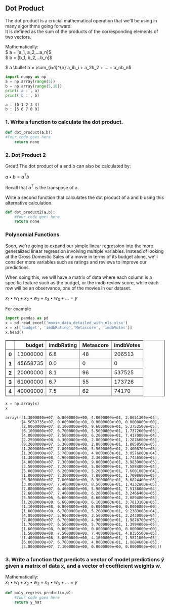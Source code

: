 
## Dot Product

The dot product is a crucial mathematical operation that we'll be using in many algorithms going forward.  
It is defined as the sum of the products of the corresponding elements of two vectors.  

Mathematically:  
$ a = [a_1, a_2,...a_n]$  
$ b = [b_1, b_2,...b_n]$  
   
$ a \bullet b = \sum_{i=1}^{n} a_ib_i + a_2b_2 + ... + a_nb_n$


```python
import numpy as np
a = np.array(range(5))
b = np.array(range(5,10))
print('a :', a)
print('b :', b)
```

    a : [0 1 2 3 4]
    b : [5 6 7 8 9]


### 1. Write a function to calculate the dot product.


```python
def dot_product(a,b):
#Your code goes here
    return none
```

### 2. Dot Product 2
Great! The dot product of a and b can also be calculated by:

$a\bullet b = a^Tb$ 

Recall that $a^T$ is the transpose of a.

Write a second function that calculates the dot product of a and b using this alternative calculation.


```python
def dot_product2(a,b):
    #Your code goes here
    return none
```

### Polynomial Functions
Soon, we're going to expand our simple linear regression into the more generalized linear regression involving multiple variables. Instead of looking at the Gross Domestic Sales of a movie in terms of its budget alone, we'll consider more variables such as ratings and reviews to improve our predictions. 

When doing this, we will have a matrix of data where each column is a specific feature such as the budget, or the imdb review score, while each row will be an observance, one of the movies in our dataset.

$x_1\bullet w_1 + x_2\bullet w_2 + x_3\bullet w_3 + ... = y$

For example


```python
import pandas as pd
x = pd.read_excel('movie_data_detailed_with_ols.xlsx')
x = x[['budget', 'imdbRating','Metascore', 'imdbVotes']]
x.head()
```




<div>
<style scoped>
    .dataframe tbody tr th:only-of-type {
        vertical-align: middle;
    }

    .dataframe tbody tr th {
        vertical-align: top;
    }

    .dataframe thead th {
        text-align: right;
    }
</style>
<table border="1" class="dataframe">
  <thead>
    <tr style="text-align: right;">
      <th></th>
      <th>budget</th>
      <th>imdbRating</th>
      <th>Metascore</th>
      <th>imdbVotes</th>
    </tr>
  </thead>
  <tbody>
    <tr>
      <th>0</th>
      <td>13000000</td>
      <td>6.8</td>
      <td>48</td>
      <td>206513</td>
    </tr>
    <tr>
      <th>1</th>
      <td>45658735</td>
      <td>0.0</td>
      <td>0</td>
      <td>0</td>
    </tr>
    <tr>
      <th>2</th>
      <td>20000000</td>
      <td>8.1</td>
      <td>96</td>
      <td>537525</td>
    </tr>
    <tr>
      <th>3</th>
      <td>61000000</td>
      <td>6.7</td>
      <td>55</td>
      <td>173726</td>
    </tr>
    <tr>
      <th>4</th>
      <td>40000000</td>
      <td>7.5</td>
      <td>62</td>
      <td>74170</td>
    </tr>
  </tbody>
</table>
</div>




```python
x = np.array(x)
x
```




    array([[1.3000000e+07, 6.8000000e+00, 4.8000000e+01, 2.0651300e+05],
           [4.5658735e+07, 0.0000000e+00, 0.0000000e+00, 0.0000000e+00],
           [2.0000000e+07, 8.1000000e+00, 9.6000000e+01, 5.3752500e+05],
           [6.1000000e+07, 6.7000000e+00, 5.5000000e+01, 1.7372600e+05],
           [4.0000000e+07, 7.5000000e+00, 6.2000000e+01, 7.4170000e+04],
           [2.2500000e+08, 6.3000000e+00, 2.8000000e+01, 1.2876600e+05],
           [9.2000000e+07, 5.3000000e+00, 2.8000000e+01, 1.8058500e+05],
           [1.2000000e+07, 7.8000000e+00, 5.5000000e+01, 2.4008700e+05],
           [1.3000000e+07, 5.7000000e+00, 4.8000000e+01, 3.0576000e+04],
           [1.3000000e+08, 4.9000000e+00, 3.3000000e+01, 1.7436500e+05],
           [4.0000000e+07, 7.3000000e+00, 9.0000000e+01, 3.9839000e+05],
           [2.5000000e+07, 7.2000000e+00, 5.8000000e+01, 7.5884000e+04],
           [5.0000000e+07, 6.2000000e+00, 5.2000000e+01, 7.6001000e+04],
           [1.8000000e+07, 7.3000000e+00, 7.8000000e+01, 1.7098600e+05],
           [5.5000000e+07, 7.8000000e+00, 8.3000000e+01, 3.6824400e+05],
           [3.0000000e+07, 7.4000000e+00, 8.5000000e+01, 1.4232800e+05],
           [7.8000000e+07, 6.4000000e+00, 5.9000000e+01, 7.5138000e+04],
           [7.6000000e+07, 7.4000000e+00, 6.2000000e+01, 3.2466400e+05],
           [5.5000000e+06, 6.6000000e+00, 6.6000000e+01, 2.0894800e+05],
           [1.2000000e+08, 6.6000000e+00, 6.1000000e+01, 3.7813100e+05],
           [1.1000000e+08, 0.0000000e+00, 0.0000000e+00, 0.0000000e+00],
           [1.0000000e+08, 6.7000000e+00, 5.2000000e+01, 9.2389000e+04],
           [4.0000000e+07, 5.9000000e+00, 3.5000000e+01, 2.2430000e+04],
           [7.0000000e+07, 6.7000000e+00, 4.9000000e+01, 1.9876700e+05],
           [1.7000000e+07, 6.5000000e+00, 5.7000000e+01, 1.3994000e+05],
           [1.6000000e+08, 0.0000000e+00, 0.0000000e+00, 0.0000000e+00],
           [1.5000000e+08, 7.5000000e+00, 7.4000000e+01, 4.8355500e+05],
           [1.4000000e+08, 5.8000000e+00, 4.1000000e+01, 1.5821000e+05],
           [6.0000000e+07, 6.7000000e+00, 4.0000000e+01, 1.8884600e+05],
           [3.0000000e+07, 7.1000000e+00, 0.0000000e+00, 0.0000000e+00]])



### 3. Write a function that predicts a vector of model predictions $\hat{y}$ given a matrix of data x, and a vector of coefficient weights w.   
Mathematically:   
$x_1\bullet w_1 + x_2\bullet w_2 + x_3\bullet w_3 + ... = y$


```python
def poly_regress_predict(x,w):
    #Your code goes here
    return y_hat
```
